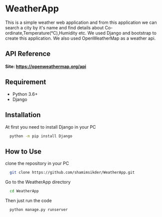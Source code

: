 
# WeatherApp

This is a simple weather web application and from this application we can search a city by it's name and find 
details about Co-ordinate,Temperature(°C),Humidity etc. We used Django and bootstrap to create this
application. We also used OpenWeatherMap as a weather api.


## API Reference

#### Site: https://openweathermap.org/api 


## Requirement

* Python 3.6+
* Django
## Installation

At first you need to install Django in your PC

```bash
  python -m pip install Django
```

    
## How to Use
clone the repository in your PC

```bash
  git clone https://github.com/shamimsikder/WeatherApp.git
```

Go to the WeatherApp directory

```bash
  cd WeatherApp
```

Then just run the code

```bash
  python manage.py runserver
```